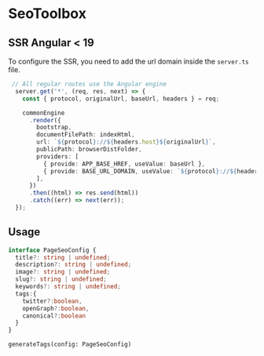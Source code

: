 # SeoToolbox


## SSR Angular < 19
To configure the SSR, you need to add the url domain inside the `server.ts` file.

```typescript
 // All regular routes use the Angular engine
  server.get('*', (req, res, next) => {
    const { protocol, originalUrl, baseUrl, headers } = req;

    commonEngine
      .render({
        bootstrap,
        documentFilePath: indexHtml,
        url: `${protocol}://${headers.host}${originalUrl}`,
        publicPath: browserDistFolder,
        providers: [
          { provide: APP_BASE_HREF, useValue: baseUrl },
          { provide: BASE_URL_DOMAIN, useValue: `${protocol}://${headers.host}` }, // <--- Add this line
        ],
      })
      .then((html) => res.send(html))
      .catch((err) => next(err));
  });

```


## Usage

```typescript
interface PageSeoConfig {
  title?: string | undefined;
  description?: string | undefined;
  image?: string | undefined;
  slug?: string | undefined;
  keywords?: string | undefined;
  tags:{
    twitter?:boolean,
    openGraph?:boolean,
    canonical?:boolean
  }
}
```

```
generateTags(config: PageSeoConfig)
```
